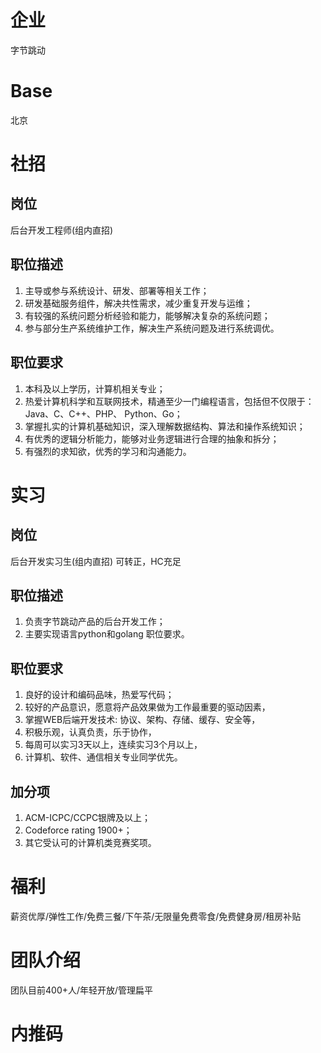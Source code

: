 # 企业
字节跳动
# Base
北京
# 社招
## 岗位
后台开发工程师(组内直招)
## 职位描述
1. 主导或参与系统设计、研发、部署等相关工作；<br>
2. 研发基础服务组件，解决共性需求，减少重复开发与运维；<br>
3. 有较强的系统问题分析经验和能力，能够解决复杂的系统问题；<br>
4. 参与部分生产系统维护工作，解决生产系统问题及进行系统调优。
## 职位要求
1. 本科及以上学历，计算机相关专业；<br>
2. 热爱计算机科学和互联网技术，精通至少一门编程语言，包括但不仅限于：Java、C、C++、PHP、 Python、Go；<br>
3. 掌握扎实的计算机基础知识，深入理解数据结构、算法和操作系统知识；<br>
4. 有优秀的逻辑分析能力，能够对业务逻辑进行合理的抽象和拆分；<br>
5. 有强烈的求知欲，优秀的学习和沟通能力。<br>
# 实习
## 岗位
后台开发实习生(组内直招)
可转正，HC充足
## 职位描述
1. 负责字节跳动产品的后台开发工作；<br>
2. 主要实现语言python和golang 职位要求。
## 职位要求
1. 良好的设计和编码品味，热爱写代码；<br>
2. 较好的产品意识，愿意将产品效果做为工作最重要的驱动因素，<br>
3. 掌握WEB后端开发技术: 协议、架构、存储、缓存、安全等，<br>
4. 积极乐观，认真负责，乐于协作，<br>
5. 每周可以实习3天以上，连续实习3个月以上，<br>
6. 计算机、软件、通信相关专业同学优先。
## 加分项
1. ACM-ICPC/CCPC银牌及以上；<br>
2. Codeforce rating 1900+；
3. 其它受认可的计算机类竞赛奖项。
# 福利
薪资优厚/弹性工作/免费三餐/下午茶/无限量免费零食/免费健身房/租房补贴
# 团队介绍
团队目前400+人/年轻开放/管理扁平
# 内推码
